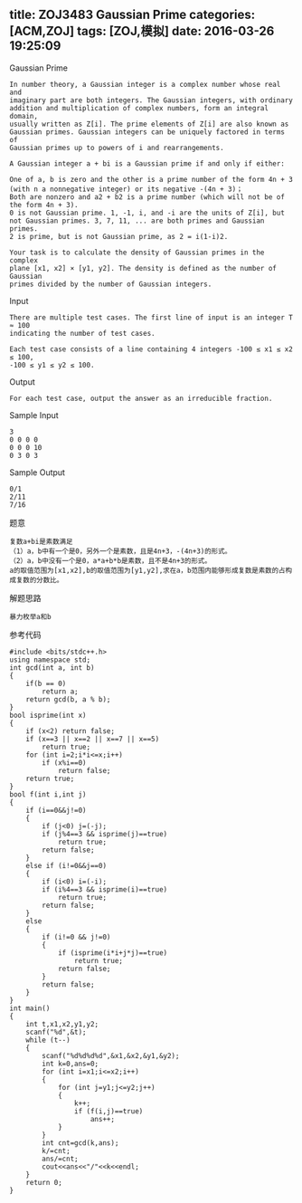 title: ZOJ3483 Gaussian Prime
categories: [ACM,ZOJ]
tags: [ZOJ,模拟]
date: 2016-03-26 19:25:09
---
Gaussian Prime

	In number theory, a Gaussian integer is a complex number whose real and 
	imaginary part are both integers. The Gaussian integers, with ordinary 
	addition and multiplication of complex numbers, form an integral domain, 
	usually written as Z[i]. The prime elements of Z[i] are also known as 
	Gaussian primes. Gaussian integers can be uniquely factored in terms of 
	Gaussian primes up to powers of i and rearrangements.

	A Gaussian integer a + bi is a Gaussian prime if and only if either:

	One of a, b is zero and the other is a prime number of the form 4n + 3 
	(with n a nonnegative integer) or its negative -(4n + 3)；
	Both are nonzero and a2 + b2 is a prime number (which will not be of 
	the form 4n + 3).
	0 is not Gaussian prime. 1, -1, i, and -i are the units of Z[i], but 
	not Gaussian primes. 3, 7, 11, ... are both primes and Gaussian primes. 
	2 is prime, but is not Gaussian prime, as 2 = i(1-i)2.

	Your task is to calculate the density of Gaussian primes in the complex 
	plane [x1, x2] × [y1, y2]. The density is defined as the number of Gaussian 
	primes divided by the number of Gaussian integers.

<!--more-->

Input

	There are multiple test cases. The first line of input is an integer T ≈ 100 
	indicating the number of test cases.

	Each test case consists of a line containing 4 integers -100 ≤ x1 ≤ x2 ≤ 100, 
	-100 ≤ y1 ≤ y2 ≤ 100.

Output

	For each test case, output the answer as an irreducible fraction.

Sample Input

	3
	0 0 0 0
	0 0 0 10
	0 3 0 3

Sample Output

	0/1
	2/11
	7/16

题意

	复数a+bi是素数满足
	（1）a，b中有一个是0，另外一个是素数，且是4n+3，-(4n+3)的形式。
	（2）a，b中没有一个是0，a*a+b*b是素数，且不是4n+3的形式。
	a的取值范围为[x1,x2],b的取值范围为[y1,y2],求在a，b范围内能够形成复数是素数的占构成复数的分数比。

解题思路

	暴力枚举a和b

参考代码

```objc
#include <bits/stdc++.h>
using namespace std;
int gcd(int a, int b)
{
    if(b == 0)
        return a;
    return gcd(b, a % b);
}
bool isprime(int x)
{
	if (x<2) return false;
	if (x==3 || x==2 || x==7 || x==5)
		return true;
	for (int i=2;i*i<=x;i++)
		if (x%i==0)
			return false;
	return true;
}
bool f(int i,int j)
{
	if (i==0&&j!=0)
	{
		if (j<0) j=(-j);
		if (j%4==3 && isprime(j)==true)
			return true;
		return false;
	}
	else if (i!=0&&j==0)
	{
		if (i<0) i=(-i);
		if (i%4==3 && isprime(i)==true)
			return true;
		return false;
	}
	else
	{
		if (i!=0 && j!=0)
		{
			if (isprime(i*i+j*j)==true)
				return true;
			return false;
		}
		return false;
	}
}
int main()
{
	int t,x1,x2,y1,y2;
	scanf("%d",&t);
	while (t--)
	{
		scanf("%d%d%d%d",&x1,&x2,&y1,&y2);
		int k=0,ans=0;
		for (int i=x1;i<=x2;i++)
		{
			for (int j=y1;j<=y2;j++)
			{
				k++;
				if (f(i,j)==true)
					ans++;
			}
		}
		int cnt=gcd(k,ans);
		k/=cnt;
		ans/=cnt;
		cout<<ans<<"/"<<k<<endl;
	}
	return 0;
}
```